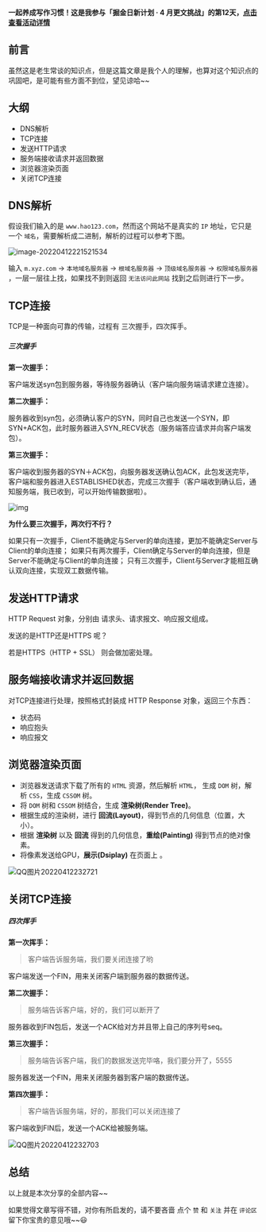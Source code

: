 **一起养成写作习惯！这是我参与「掘金日新计划 · 4 月更文挑战」的第12天，[点击查看活动详情](https://juejin.cn/post/7080800226365145118)**



## 前言

虽然这是老生常谈的知识点，但是这篇文章是我个人的理解，也算对这个知识点的巩固吧，是可能有些方面不到位，望见谅哈~~



## 大纲

- DNS解析
- TCP连接
- 发送HTTP请求
- 服务端接收请求并返回数据
- 浏览器渲染页面
- 关闭TCP连接



## DNS解析

假设我们输入的是 `www.hao123.com`，然而这个网站不是真实的 `IP` 地址，它只是一个 `域名`，需要解析成二进制，解析的过程可以参考下图。

![image-20220412221521534](C:\Users\Jack\AppData\Roaming\Typora\typora-user-images\image-20220412221521534.png)



输入 `m.xyz.com`  -> `本地域名服务器` -> `根域名服务器` -> `顶级域名服务器` -> `权限域名服务器` ，一层一层往上找，如果找不到则返回 `无法访问此网站` 找到之后则进行下一步。



## TCP连接

TCP是一种面向可靠的传输，过程有 三次握手，四次挥手。

##### 三次握手

**第一次握手：**

客户端发送syn包到服务器，等待服务器确认（客户端向服务端请求建立连接）。

**第二次握手：**

服务器收到syn包，必须确认客户的SYN，同时自己也发送一个SYN，即SYN+ACK包，此时服务器进入SYN_RECV状态（服务端答应请求并向客户端发包）。

**第三次握手：**

客户端收到服务器的SYN＋ACK包，向服务器发送确认包ACK，此包发送完毕，客户端和服务器进入ESTABLISHED状态，完成三次握手（客户端收到确认后，通知服务端，我已收到，可以开始传输数据啦）。

![img](https://pics6.baidu.com/feed/908fa0ec08fa513d3380aa7a393970f3b3fbd9cc.jpeg?token=6dfd67a4a0927fca26d5e7a1abae7f4a&s=7AAE3462315B41CE48D554CA0000E0B1)

**为什么要三次握手，两次行不行？**

如果只有一次握手，Client不能确定与Server的单向连接，更加不能确定Server与Client的单向连接；
如果只有两次握手，Client确定与Server的单向连接，但是Server不能确定与Client的单向连接；
只有三次握手，Client与Server才能相互确认双向连接，实现双工数据传输。





## 发送HTTP请求

HTTP Request 对象，分别由 请求头、请求报文、响应报文组成。

发送的是HTTP还是HTTPS 呢？

若是HTTPS（HTTP + SSL） 则会做加密处理。



## 服务端接收请求并返回数据

对TCP连接进行处理，按照格式封装成 HTTP Response 对象，返回三个东西：

- 状态码
- 响应抱头
- 响应报文





## 浏览器渲染页面

- 浏览器发送请求下载了所有的 `HTML` 资源，然后解析 `HTML`， 生成 `DOM` 树，解析 `CSS`，生成 `CSSOM` 树。
- 将 `DOM` 树和 `CSSOM` 树结合，生成 **渲染树(Render Tree)**。
- 根据生成的渲染树，进行 **回流(Layout)**，得到节点的几何信息（位置，大小）。
- 根据 **渲染树** 以及 **回流** 得到的几何信息，**重绘(Painting)** 得到节点的绝对像素。
- 将像素发送给GPU，**展示(Dsiplay)** 在页面上 。

![QQ图片20220412232721](D:\16高职计网1班\前端面试资料\个人总结的文章\图片\QQ图片20220412232721.png)





## 关闭TCP连接

##### 四次挥手

**第一次挥手：**

>客户端告诉服务端，我们要关闭连接了哟

客户端发送一个FIN，用来关闭客户端到服务器的数据传送。

**第二次握手：**

>服务端告诉客户端，好的，我们可以断开了

服务器收到FIN包后，发送一个ACK给对方并且带上自己的序列号seq。

**第三次握手：**

>服务端告诉客户端，我们的数据发送完毕咯，我们要分开了，5555

服务器发送一个FIN，用来关闭服务器到客户端的数据传送。

**第四次握手：**

> 客户端告诉服务端，好的，那我们可以关闭连接了

客户端收到FIN后，发送一个ACK给被服务端。

![QQ图片20220412232703](D:\16高职计网1班\前端面试资料\个人总结的文章\图片\QQ图片20220412232703.jpg)



## 总结

以上就是本次分享的全部内容~~

如果觉得文章写得不错，对你有所启发的，请不要吝啬 点个 `赞` 和 `关注` 并在 `评论区` 留下你宝贵的意见哦~~😃